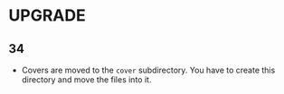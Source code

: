 # UPGRADE

## 34

- Covers are moved to the `cover` subdirectory. You have to create this directory and move the files into it.
